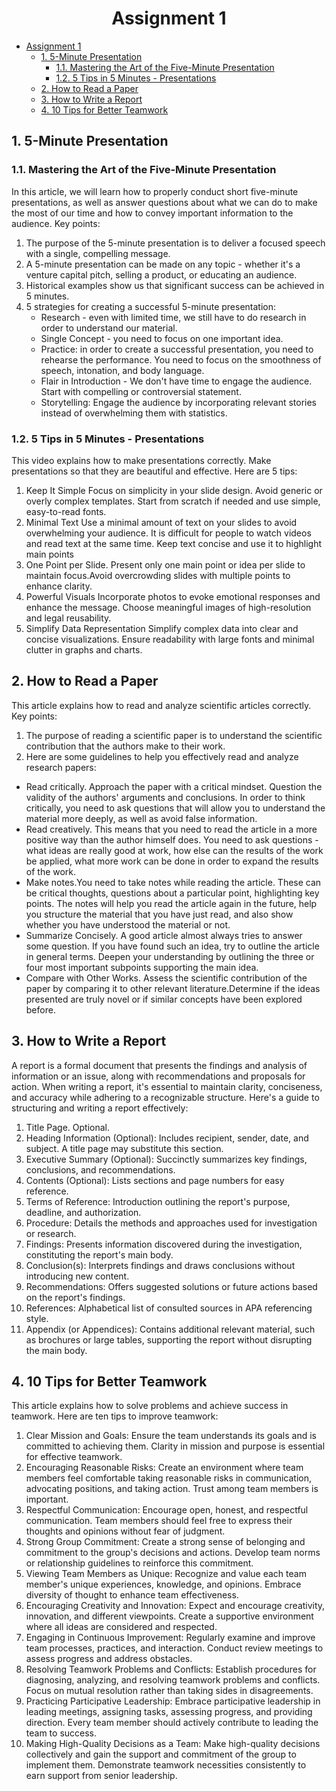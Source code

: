 # <center> Assignment 1 </center>

- [ Assignment 1 ](#-assignment-1-)
  - [1. 5-Minute Presentation](#1-5-minute-presentation)
    - [1.1. Mastering the Art of the Five-Minute Presentation](#11-mastering-the-art-of-the-five-minute-presentation)
    - [1.2. 5 Tips in 5 Minutes - Presentations](#12-5-tips-in-5-minutes---presentations)
  - [2. How to Read a Paper](#2-how-to-read-a-paper)
  - [3. How to Write a Report](#3-how-to-write-a-report)
  - [4. 10 Tips for Better Teamwork](#4-10-tips-for-better-teamwork)

## 1. 5-Minute Presentation

### 1.1. Mastering the Art of the Five-Minute Presentation

In this article, we will learn how to properly conduct short five-minute presentations, as well as answer questions about what we can do to make the most of our time and how to convey important information to the audience.
Key points:

1. The purpose of the 5-minute presentation is to deliver a focused speech with a single, compelling message.
2. A 5-minute presentation can be made on any topic - whether it's a venture capital pitch, selling a product, or educating an audience.
3. Historical examples show us that significant success can be achieved in 5 minutes.
4. 5 strategies for creating a successful 5-minute presentation:
   - Research - even with limited time, we still have to do research in order to understand our material.
   - Single Concept - you need to focus on one important idea.
   - Practice: in order to create a successful presentation, you need to rehearse the performance. You need to focus on the smoothness of speech, intonation, and body language.
   - Flair in Introduction - We don't have time to engage the audience. Start with compelling or controversial statement.
   - Storytelling: Engage the audience by incorporating relevant stories instead of overwhelming them with statistics.

### 1.2. 5 Tips in 5 Minutes - Presentations

This video explains how to make presentations correctly. Make presentations so that they are beautiful and effective. Here are 5 tips:

1. Keep It Simple
   Focus on simplicity in your slide design. Avoid generic or overly complex templates. Start from scratch if needed and use simple, easy-to-read fonts.
2. Minimal Text
   Use a minimal amount of text on your slides to avoid overwhelming your audience. It is difficult for people to watch videos and read text at the same time. Keep text concise and use it to highlight main points
3. One Point per Slide.
   Present only one main point or idea per slide to maintain focus.Avoid overcrowding slides with multiple points to enhance clarity.
4. Powerful Visuals
   Incorporate photos to evoke emotional responses and enhance the message. Choose meaningful images of high-resolution and legal reusability.
5. Simplify Data Representation
   Simplify complex data into clear and concise visualizations.
   Ensure readability with large fonts and minimal clutter in graphs and charts.

## 2. How to Read a Paper

This article explains how to read and analyze scientific articles correctly.
Key points:

1. The purpose of reading a scientific paper is to understand the scientific contribution that the authors make to their work.
2. Here are some guidelines to help you effectively read and analyze research papers:

- Read critically. Approach the paper with a critical mindset. Question the validity of the authors' arguments and conclusions. In order to think critically, you need to ask questions that will allow you to understand the material more deeply, as well as avoid false information.
- Read creatively. This means that you need to read the article in a more positive way than the author himself does. You need to ask questions - what ideas are really good at work, how else can the results of the work be applied, what more work can be done in order to expand the results of the work.
- Make notes.You need to take notes while reading the article. These can be critical thoughts, questions about a particular point, highlighting key points. The notes will help you read the article again in the future, help you structure the material that you have just read, and also show whether you have understood the material or not.
- Summarize Concisely. A good article almost always tries to answer some question. If you have found such an idea, try to outline the article in general terms. Deepen your understanding by outlining the three or four most important subpoints supporting the main idea.
- Compare with Other Works. Assess the scientific contribution of the paper by comparing it to other relevant literature.Determine if the ideas presented are truly novel or if similar concepts have been explored before.

## 3. How to Write a Report

A report is a formal document that presents the findings and analysis of information or an issue, along with recommendations and proposals for action. When writing a report, it's essential to maintain clarity, conciseness, and accuracy while adhering to a recognizable structure. Here's a guide to structuring and writing a report effectively:

1. Title Page. Optional.
2. Heading Information (Optional):
   Includes recipient, sender, date, and subject. A title page may substitute this section.
3. Executive Summary (Optional):
   Succinctly summarizes key findings, conclusions, and recommendations.
4. Contents (Optional):
   Lists sections and page numbers for easy reference.
5. Terms of Reference:
   Introduction outlining the report's purpose, deadline, and authorization.
6. Procedure:
   Details the methods and approaches used for investigation or research.
7. Findings:
   Presents information discovered during the investigation, constituting the report's main body.
8. Conclusion(s):
   Interprets findings and draws conclusions without introducing new content.
9. Recommendations:
   Offers suggested solutions or future actions based on the report's findings.
10. References:
    Alphabetical list of consulted sources in APA referencing style.
11. Appendix (or Appendices):
    Contains additional relevant material, such as brochures or large tables, supporting the report without disrupting the main body.

## 4. 10 Tips for Better Teamwork

This article explains how to solve problems and achieve success in teamwork. Here are ten tips to improve teamwork:

1. Clear Mission and Goals:
   Ensure the team understands its goals and is committed to achieving them. Clarity in mission and purpose is essential for effective teamwork.
2. Encouraging Reasonable Risks:
   Create an environment where team members feel comfortable taking reasonable risks in communication, advocating positions, and taking action. Trust among team members is important.
3. Respectful Communication:
   Encourage open, honest, and respectful communication. Team members should feel free to express their thoughts and opinions without fear of judgment.
4. Strong Group Commitment:
   Create a strong sense of belonging and commitment to the group's decisions and actions. Develop team norms or relationship guidelines to reinforce this commitment.
5. Viewing Team Members as Unique:
   Recognize and value each team member's unique experiences, knowledge, and opinions. Embrace diversity of thought to enhance team effectiveness.
6. Encouraging Creativity and Innovation:
   Expect and encourage creativity, innovation, and different viewpoints. Create a supportive environment where all ideas are considered and respected.
7. Engaging in Continuous Improvement:
   Regularly examine and improve team processes, practices, and interaction. Conduct review meetings to assess progress and address obstacles.
8. Resolving Teamwork Problems and Conflicts:
   Establish procedures for diagnosing, analyzing, and resolving teamwork problems and conflicts. Focus on mutual resolution rather than taking sides in disagreements.
9. Practicing Participative Leadership:
   Embrace participative leadership in leading meetings, assigning tasks, assessing progress, and providing direction. Every team member should actively contribute to leading the team to success.
10. Making High-Quality Decisions as a Team:
    Make high-quality decisions collectively and gain the support and commitment of the group to implement them. Demonstrate teamwork necessities consistently to earn support from senior leadership.
